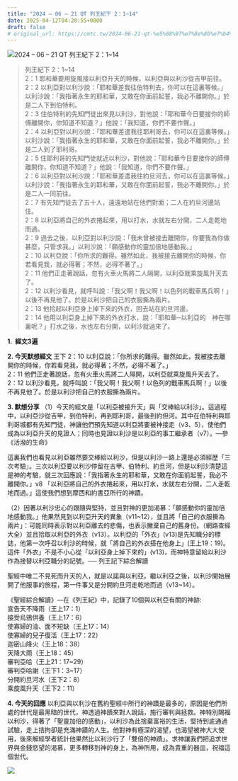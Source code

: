 ```yaml
---
title: "2024 – 06 – 21 QT 列王紀下 2：1~14"
date: 2025-04-12T04:28:55+0800
draft: false
# original_url: https://cmtc.tw/2024-06-21-qt-%e5%88%97%e7%8e%8b%e7%b4%80%e4%b8%8b-2%ef%bc%9a114
---
```


![2024 – 06 – 21 QT 列王紀下 2：1\~14](/images/qt.jpg  "2024 – 06 – 21 QT 列王紀下 2：1\~14")

> 列王紀下 2：1\~14  
> 2：1 耶和華要用旋風接以利亞升天的時候，以利亞與以利沙從吉甲前往。  
> 2：2 以利亞對以利沙說：「耶和華差我往伯特利去，你可以在這裏等候。」以利沙說：「我指著永生的耶和華，又敢在你面前起誓，我必不離開你。」於是二人下到伯特利。  
> 2：3 住伯特利的先知門徒出來見以利沙，對他說：「耶和華今日要接你的師傅離開你，你知道不知道？」他說：「我知道，你們不要作聲。」  
> 2：4 以利亞對以利沙說：「耶和華差遣我往耶利哥去，你可以在這裏等候。」以利沙說：「我指著永生的耶和華，又敢在你面前起誓，我必不離開你。」於是二人到了耶利哥。  
> 2：5 住耶利哥的先知門徒就近以利沙，對他說：「耶和華今日要接你的師傅離開你，你知道不知道？」他說：「我知道，你們不要作聲。」  
> 2：6 以利亞對以利沙說：「耶和華差遣我往約旦河去，你可以在這裏等候。」以利沙說：「我指著永生的耶和華，又敢在你面前起誓，我必不離開你。」於是二人一同前往。  
> 2：7 有先知門徒去了五十人，遠遠地站在他們對面；二人在約旦河邊站住。  
> 2：8 以利亞將自己的外衣捲起來，用以打水，水就左右分開，二人走乾地而過。  
> 2：9 過去之後，以利亞對以利沙說：「我未曾被接去離開你，你要我為你做甚麼，只管求我。」以利沙說：「願感動你的靈加倍地感動我。」  
> 2：10 以利亞說：「你所求的難得。雖然如此，我被接去離開你的時候，你若看見我，就必得著；不然，必得不著了。」  
> 2：11 他們正走著說話，忽有火車火馬將二人隔開，以利亞就乘旋風升天去了。  
> 2：12 以利沙看見，就呼叫說：「我父啊！我父啊！以色列的戰車馬兵啊！」以後不再見他了。於是以利沙把自己的衣服撕為兩片。  
> 2：13 他拾起以利亞身上掉下來的外衣，回去站在約旦河邊。  
> 2：14 他用以利亞身上掉下來的外衣打水，說：「耶和華─以利亞的　神在哪裏呢？」打水之後，水也左右分開，以利沙就過來了。

**1.  經文3遍**

**2. 今天默想經文**
王下 2：10 以利亞說：「你所求的難得。雖然如此，我被接去離開你的時候，你若看見我，就必得著；不然，必得不著了。」  
2：11 他們正走著說話，忽有火車火馬將二人隔開，以利亞就乘旋風升天去了。  
2：12 以利沙看見，就呼叫說：「我父啊！我父啊！以色列的戰車馬兵啊！」以後不再見他了。於是以利沙把自己的衣服撕為兩片。

**3. 默想分享**
（1）今天的經文是「以利亞被接升天」與「交棒給以利沙」。這過程中，以利亞沙從吉甲，到伯特利，再到耶利哥，最後到約但河。其中在伯特利與耶利哥城都有先知門徒，神讓他們預先知道以利亞將要被神接走（v3、5），使他們成為以利亞升天的見證人；同時也見證以利沙是以利亞的事工繼承者（v7）。—參《活潑的生命》

這裏我們也看見以利亞雖然要交棒給以利沙，但是以利沙一路上還是必須經歷「三次考驗」。三次以利亞要以利沙停留在吉甲、伯特利、約旦河，但是以利沙清楚這是神的考驗，就三次回應說：「我指著永生的耶和華，又敢在你面前起誓，我必不離開你。」v8 「以利亞將自己的外衣捲起來，用以打水，水就左右分開，二人走乾地而過。」這使我們想到摩西和約書亞所行的神蹟。

（2）因著以利沙忠心的跟隨與堅持，並且對神的更加渴慕：「願感動你的靈加倍地感動我。」他果然見到以利亞升天的異象（v11\~12），並且將「自己的衣服撕為兩片」：可能同時表示對以利亞離去的悲傷，也表示撇棄自己的舊身份。（網路查經大全）並且拾取以利亞的外衣（v13）。以利亞的「外衣」(v13)是先知職分的標誌，他第一次呼召以利沙的時候，就「將自己的外衣搭在他身上」(王上19：19)。這件「外衣」不是不小心從「以利亞身上掉下來的」(v13)，而神特意留給以利沙作為接替以利亞職分的記號。── 列王記下綜合解讀

聖經中唯二不見死而升天的人，就是以諾與以利亞。繼以利亞之後，以利沙開始展開了他服事的旅程，第一件事又是分開約旦河走乾地而過（v13\~14）。

《聖經綜合解讀》—在《列王紀》中，記錄了10個與以利亞有關的神跡:  
宣告天不降雨（王上17：1）  
接受烏鴉供養（王上17：6）  
使寡婦的油、面不短缺（王上17：14）  
使寡婦的兒子復活（王上17：22）  
迦密山降火（王上18：38）  
天降大雨（王上18：45）  
審判亞哈（王上21：17\~29）  
審判亞哈謝（王下1：3\~17）  
分開約旦河水（王下2：8）  
乘旋風升天（王下2：11）

**4. 今天的回應**
以利亞與以利沙在舊約聖經中所行的神蹟是最多的，原因是他們所處的世代是最黑暗的世代，神透過神蹟來對人說話，施行審判與拯救。神特別賜福以利沙，得著了「聖靈加倍的感動」，以利沙為此捨棄富裕的生活，堅持到底通過試驗，走上拮拘卻是充滿神蹟的人生。他對神有極深的渴望，也渴望被神大大使用，後來解經學者統計他果然比以利沙行了「雙倍的神蹟」。求神讓我們把追求世界與金錢慾望的渴慕，更多轉移到神的身上，為神所用，成為貴重的器皿，祝福這個世代。

![](/images/201109sp2-1.jpg)
